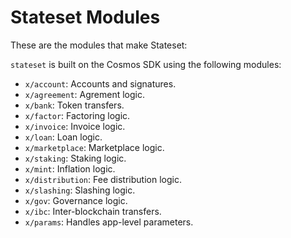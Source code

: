 # Stateset Modules

These are the modules that make Stateset:

`stateset` is built on the Cosmos SDK using the following modules:

- `x/account`: Accounts and signatures.
- `x/agreement`: Agrement logic.
- `x/bank`: Token transfers.
- `x/factor`: Factoring logic.
- `x/invoice`: Invoice logic.
- `x/loan`: Loan logic.
- `x/marketplace`: Marketplace logic.
- `x/staking`: Staking logic.
- `x/mint`: Inflation logic.
- `x/distribution`: Fee distribution logic.
- `x/slashing`: Slashing logic.
- `x/gov`: Governance logic.
- `x/ibc`: Inter-blockchain transfers.
- `x/params`: Handles app-level parameters.
